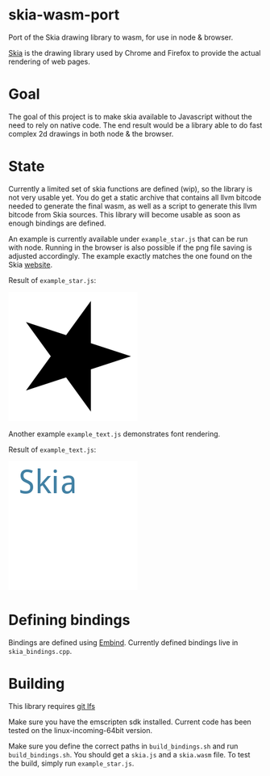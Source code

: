 # skia-wasm-port
Port of the Skia drawing library to wasm, for use in node &amp; browser.

[Skia](https://skia.org/) is the drawing library used by Chrome and Firefox to provide the actual rendering of web pages.

# Goal
The goal of this project is to make skia available to Javascript without the need to rely on native code.
The end result would be a library able to do fast complex 2d drawings in both node & the browser.

# State
Currently a limited set of skia functions are defined (wip), so the library is not very usable yet. You do get a
static archive that contains all llvm bitcode needed to generate the final wasm, as well as a script to generate this
llvm bitcode from Skia sources. This library will become usable as soon as enough bindings are defined.

An example is currently available under `example_star.js` that can be run with node. Running in the
browser is also possible if the png file saving is adjusted accordingly. The example exactly matches the one found
on the Skia [website](https://skia.org/user/api/creating_skcanvas).

Result of `example_star.js`:

![alt text](https://raw.githubusercontent.com/Zubnix/skia-wasm-port/master/out_star.png)

Another example `example_text.js` demonstrates font rendering.

Result of `example_text.js`:

![alt text](https://raw.githubusercontent.com/Zubnix/skia-wasm-port/master/out_text.png)

# Defining bindings
Bindings are defined using [Embind](https://kripken.github.io/emscripten-site/docs/porting/connecting_cpp_and_javascript/embind.html).
Currently defined bindings live in `skia_bindings.cpp`.

# Building
This library requires [git lfs](https://git-lfs.github.com/)

Make sure you have the emscripten sdk installed. Current code has been tested on the linux-incoming-64bit version.

Make sure you define the correct paths in `build_bindings.sh` and run `build_bindings.sh`. You should get a `skia.js` 
and a `skia.wasm` file. To test the build, simply run `example_star.js`.